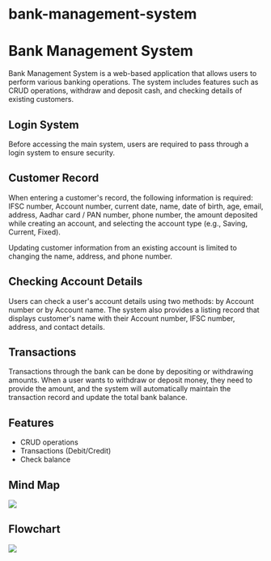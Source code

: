 # bank-management-system
<!DOCTYPE html>
<html>
<head>
  <meta charset="UTF-8">
  
</head>
<body>
  <h1>Bank Management System</h1>
  <p>
    Bank Management System is a web-based application that allows users to perform various banking operations. The system includes features such as CRUD operations, withdraw and deposit cash, and checking details of existing customers.
  </p>
  <h2>Login System</h2>
  <p>
    Before accessing the main system, users are required to pass through a login system to ensure security.
  </p>
  <h2>Customer Record</h2>
  <p>
    When entering a customer's record, the following information is required: IFSC number, Account number, current date, name, date of birth, age, email, address, Aadhar card / PAN number, phone number, the amount deposited while creating an account, and selecting the account type (e.g., Saving, Current, Fixed). 
  </p>
  <p>
    Updating customer information from an existing account is limited to changing the name, address, and phone number.
  </p>
  <h2>Checking Account Details</h2>
  <p>
    Users can check a user's account details using two methods: by Account number or by Account name. The system also provides a listing record that displays customer's name with their Account number, IFSC number, address, and contact details.
  </p>
  <h2>Transactions</h2>
  <p>
    Transactions through the bank can be done by depositing or withdrawing amounts. When a user wants to withdraw or deposit money, they need to provide the amount, and the system will automatically maintain the transaction record and update the total bank balance.
  </p>
  <h2>Features</h2>
  <ul>
    <li>CRUD operations</li>
    <li>Transactions (Debit/Credit)</li>
    <li>Check balance</li>
  </ul>
   <h2>Mind Map</h2>
  <img src="C:\Users\shrey\OneDrive\Pictures\mindmap.jpg" ></img>

  <h2>Flowchart</h2>
  <img src="C:\Users\shrey\OneDrive\Pictures\flowchart.png"></img>
</body>
</html>
